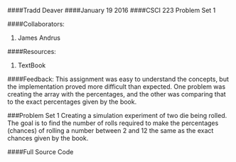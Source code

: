 ####Tradd Deaver
####January 19 2016
####CSCI 223 Problem Set 1

####Collaborators: 
1. James Andrus

####Resources:
1. TextBook

####Feedback:
This assignment was easy to understand the concepts, but the implementation proved more difficult than expected.  One problem was creating the array with the percentages, and the other was comparing that to the exact percentages given by the book. 

###Problem Set 1
Creating a simulation experiment of two die being rolled.  The goal is to find the number of rolls required to make the percentages (chances) of rolling a number between 2 and 12 the same as the exact chances given by the book. 

####Full Source Code



